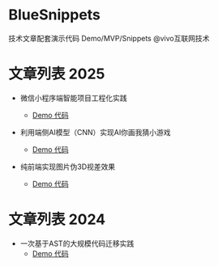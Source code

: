 # BlueSnippets
技术文章配套演示代码 Demo/MVP/Snippets   @vivo互联网技术


# 文章列表 2025

- 微信小程序端智能项目工程化实践
  - [Demo 代码](./demos/weixin-mini-ai)

- 利用端侧AI模型（CNN）实现AI你画我猜小游戏
  - [Demo 代码](./demos/ai-quickdraw)
  
- 纯前端实现图片伪3D视差效果
  - [Demo 代码](./demos/parallax)

# 文章列表 2024

- 一次基于AST的大规模代码迁移实践
  - [Demo 代码](./demos/ast-migration)



